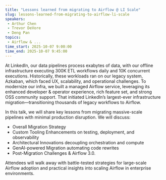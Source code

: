 ```yaml
---
title: "Lessons learned from migrating to Airflow @ LI Scale"
slug: lessons-learned-from-migrating-to-airflow-li-scale
speakers:
 - Arthur Chen
 - Trevor DeVore
 - Deng Pan
topics:
 - Airflow & ...
time_start: 2025-10-07 9:00:00
time_end: 2025-10-07 9:45:00
---
```


At LinkedIn, our data pipelines process exabytes of data, with our offline infrastructure executing 300K ETL workflows daily and 10K concurrent executions. Historically, these workloads ran on our legacy system, Azkaban, which faced UX, scalability, and operational challenges. To modernize our infra, we built a managed Airflow service, leveraging its enhanced developer & operator experience, rich feature set, and strong OSS community support. That initiated LinkedIn’s largest-ever infrastructure migration—transitioning thousands of legacy workflows to Airflow.

In this talk, we will share key lessons from migrating massive-scale pipelines with minimal production disruption. We will discuss:
- Overall Migration Strategy
- Custom Tooling Enhancements on testing, deployment, and observability
- Architectural Innovations decoupling orchestration and compute
- GenAI-powered Migration automating code rewrites
- Post-Migration Challenges & Airflow 3.0.

Attendees will walk away with battle-tested strategies for large-scale Airflow adoption and practical insights into scaling Airflow in enterprise environments.